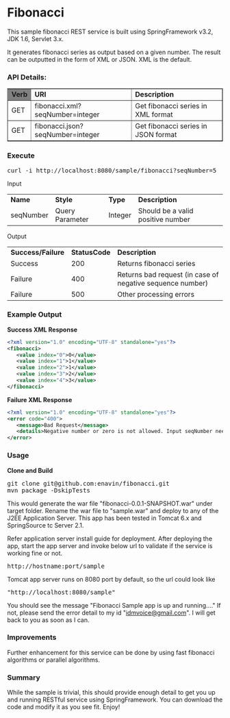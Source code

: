 Fibonacci
=========

This sample fibonacci REST service is built using SpringFramework v3.2, JDK 1.6, Servlet 3.x.

It generates fibonacci series as output based on a given number. The result can be outputted in the form of XML or JSON. XML is the default.

<h3>API Details:</h3>

<table  border="1">
<tr>
<td bgcolor=grey><b>Verb</b></td> <td><b>URI</b></td> <td><b>Description</b></td>
</tr>
<tr>
<td>GET</td> <td>fibonacci.xml?seqNumber=integer</td> <td>Get fibonacci series in XML format</td>
</tr>
<tr>
<td>GET</td> <td>fibonacci.json?seqNumber=integer</td> <td>Get fibonacci series in JSON format</td>
</tr>

</table>


<h3>Execute</h3>
<pre >
curl -i http://localhost:8080/sample/fibonacci?seqNumber=5
</pre>

Input

<table>
<tr>
<td><b>Name</b></td> <td><b>Style</b></td> <td><b>Type</b></td> <td><b>Description</b></td>
</tr>
<tr>
<td>seqNumber</td> <td>Query Parameter</td> <td>Integer</td><td>Should be a valid positive number</td>
</tr>
</table>



Output

<table>
<tr>
<td><b>Success/Failure</b></td> <td><b>StatusCode</b></td> <td><b>Description</b></td>
</tr>
<tr>
<td>Success</td> <td>200</td> <td>Returns fibonacci series</td>
</tr>
<tr>
<td>Failure</td> <td>400</td> <td>Returns bad request (in case of negative sequence number)</td>
</tr>
<tr>
<td>Failure</td> <td>500</td> <td>Other processing errors</td>
</tr>
</table>

<h3>Example Output</h3>

<b>Success XML Response</b>
```xml
<?xml version="1.0" encoding="UTF-8" standalone="yes"?>
<fibonacci>
   <value index="0">0</value>
   <value index="1">1</value>
   <value index="2">1</value>
   <value index="3">2</value>
   <value index="4">3</value>
</fibonacci>
```


<b>Failure XML Response</b>
```xml
<?xml version="1.0" encoding="UTF-8" standalone="yes"?>
<error code="400">
   <message>Bad Request</message>
   <details>Negative number or zero is not allowed. Input seqNumber needs to be greater than zero. Please check your input and retry.</details>
</error>
```



<h3>Usage</h3>
<b>Clone and Build</b>
<pre>
git clone git@github.com:enavin/fibonacci.git
mvn package -DskipTests
</pre>


This would generate the war file "fibonacci-0.0.1-SNAPSHOT.war" under target folder. 
Rename the war file to "sample.war" and deploy to any of the J2EE Application Server.
This app has been tested in Tomcat 6.x and SpringSource tc Server 2.1. 

Refer application server install guide for deployment.  After deploying the app, start the app server and invoke below url to validate if the service is working fine or not.
<pre>http://hostname:port/sample</pre>
Tomcat app server runs on 8080 port by default, so the url could look like <pre>"http://localhost:8080/sample"</pre>

You should see the message "Fibonacci Sample app is up and running...."
If not, please send the error detail to my id "idmvoice@gmail.com". I will get back to you as soon as I can.


<h3>Improvements</h3>
Further enhancement for this service can be done by using fast fibonacci algorithms or parallel algorithms.


<h3>Summary</h3>
While the sample is trivial, this should provide enough detail to get you up and running RESTful service using SpringFramework. You can download the code and modify it as you see fit. Enjoy!


